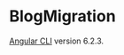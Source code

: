 # BlogMigration

[Angular CLI](assets/courses/INF301-EngineeringToolsInSoftwareDevelopment) version 6.2.3.
